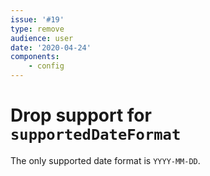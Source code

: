 ```yaml
---
issue: '#19'
type: remove
audience: user
date: '2020-04-24'
components:
    - config
---
```


# Drop support for `supportedDateFormat`

The only supported date format is `YYYY-MM-DD`.

